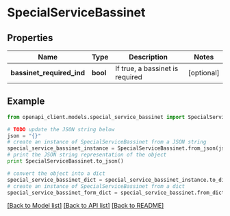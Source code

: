 # SpecialServiceBassinet


## Properties
Name | Type | Description | Notes
------------ | ------------- | ------------- | -------------
**bassinet_required_ind** | **bool** | If true, a bassinet is required | [optional] 

## Example

```python
from openapi_client.models.special_service_bassinet import SpecialServiceBassinet

# TODO update the JSON string below
json = "{}"
# create an instance of SpecialServiceBassinet from a JSON string
special_service_bassinet_instance = SpecialServiceBassinet.from_json(json)
# print the JSON string representation of the object
print SpecialServiceBassinet.to_json()

# convert the object into a dict
special_service_bassinet_dict = special_service_bassinet_instance.to_dict()
# create an instance of SpecialServiceBassinet from a dict
special_service_bassinet_form_dict = special_service_bassinet.from_dict(special_service_bassinet_dict)
```
[[Back to Model list]](../README.md#documentation-for-models) [[Back to API list]](../README.md#documentation-for-api-endpoints) [[Back to README]](../README.md)


